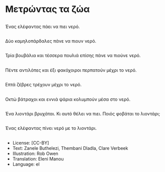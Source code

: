 # Μετρώντας τα ζώα

##
Ένας ελέφαντας πάει να πιει νερό.

##
Δύο καμηλοπάρδαλες πάνε να πιουν νερό.

##
Τρία βουβάλια και τέσσερα πουλιά επίσης πάνε να πιούνε νερό.

##
Πέντε αντιλόπες και έξι φακόχοιροι περπατούν μέχρι το νερό.

##
Επτά ζέβρες τρέχουν μέχρι το νερό.

##
Οκτώ βάτραχοι και εννιά ψάρια κολυμπούν μέσα στο νερό.

##
Ένα λιοντάρι βρυχάται. Κι αυτό θέλει να πιει. Ποιός φοβάται το λιοντάρι;

##
Ένας ελέφαντας πίνει νερό με το λιοντάρι.

##
* License: [CC-BY]
* Text: Zanele Buthelezi, Thembani Dladla, Clare Verbeek
* Illustration: Rob Owen
* Translation: Eleni Manou
* Language: el
